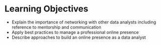 # Learning Objectives
- Explain the importance of networking with other data analysts including reference to mentorship and communication
- Apply best practices to manage a professional online presence
- Describe approaches to build an online presence as a data analyst
